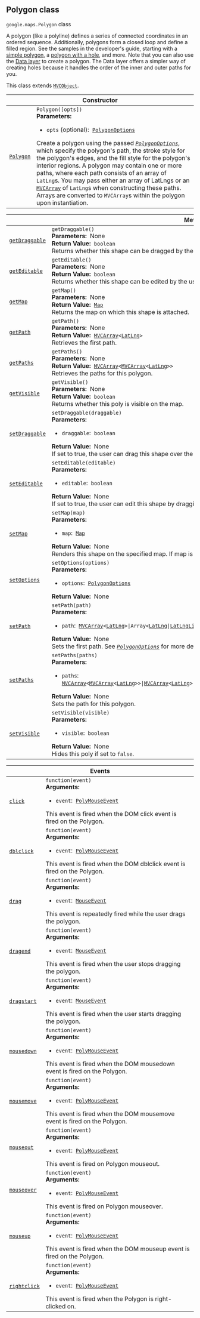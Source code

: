 
<h2 id="Polygon">Polygon class</h2>
<p>
<code><span itemprop="path">google.maps</span>.<span itemprop="name">Polygon</span></code>
class
</p>
<p>A polygon (like a polyline) defines a series of connected coordinates in an ordered sequence. Additionally, polygons form a closed loop and define a filled region. See the samples in the developer's guide, starting with a <a href="https://developers.google.com/maps/documentation/javascript/examples/polygon-simple">simple polygon</a>, a <a href="https://developers.google.com/maps/documentation/javascript/examples/polygon-hole">polygon with a hole</a>, and more. Note that you can also use the <a href="#Data.Polygon">Data layer</a> to create a polygon. The Data layer offers a simpler way of creating holes because it handles the order of the inner and outer paths for you.</p>
<p>This class extends
<code><a href="MVCObject.md">MVCObject</a></code>.
</p>
<div class="devsite-table-wrapper"><table class="constructors responsive" summary="class Polygon - Constructor">
<thead>
<tr><th colspan="2" id="Polygon.constructor">Constructor</th>
</tr></thead>
<tbody>
<tr>
<td><code><a class="secret-link" href="#Polygon.constructor"><span>Polygon</span></a></code></td>
<td><div><code>Polygon([opts])</code></div>
<div class="desc"><strong>Parameters:</strong>&nbsp; <ul>
<li><code>opts</code> (optional):&nbsp; <code><a href="PolygonOptions.md">PolygonOptions</a></code></li>
</ul></div>
<div class="desc">Create a polygon using the passed <code><em><a href="PolygonOptions.md">PolygonOptions</a></em></code>, which specify the polygon's path, the stroke style for the polygon's edges, and the fill style for the polygon's interior regions. A polygon may contain one or more paths, where each path consists of an array of <code>LatLng</code>s. You may pass either an array of LatLngs or an <code><a href="#MVCArray">MVCArray</a></code> of <code>LatLng</code>s when constructing these paths. Arrays are converted to <code>MVCArray</code>s within the polygon upon instantiation.</div></td>
</tr>
</tbody>
</table></div>
<div class="devsite-table-wrapper"><table class="methods responsive" summary="class Polygon - Methods">
<thead>
<tr><th colspan="2">Methods</th>
</tr></thead>
<tbody>
<tr id="Polygon.getDraggable">
<td itemprop="property"><code><a class="secret-link" href="#Polygon.getDraggable"><span>getDraggable</span></a></code></td>
<td><div><code>getDraggable()</code></div>
<div class="desc"><strong>Parameters:</strong>&nbsp; None</div>
<div class="desc"><strong>Return Value:</strong>&nbsp; <code>boolean</code></div>
<div class="desc">Returns whether this shape can be dragged by the user.</div></td>
</tr>
<tr id="Polygon.getEditable">
<td itemprop="property"><code><a class="secret-link" href="#Polygon.getEditable"><span>getEditable</span></a></code></td>
<td><div><code>getEditable()</code></div>
<div class="desc"><strong>Parameters:</strong>&nbsp; None</div>
<div class="desc"><strong>Return Value:</strong>&nbsp; <code>boolean</code></div>
<div class="desc">Returns whether this shape can be edited by the user.</div></td>
</tr>
<tr id="Polygon.getMap">
<td itemprop="property"><code><a class="secret-link" href="#Polygon.getMap"><span>getMap</span></a></code></td>
<td><div><code>getMap()</code></div>
<div class="desc"><strong>Parameters:</strong>&nbsp; None</div>
<div class="desc"><strong>Return Value:</strong>&nbsp; <code><a href="Map.md">Map</a></code></div>
<div class="desc">Returns the map on which this shape is attached.</div></td>
</tr>
<tr id="Polygon.getPath">
<td itemprop="property"><code><a class="secret-link" href="#Polygon.getPath"><span>getPath</span></a></code></td>
<td><div><code>getPath()</code></div>
<div class="desc"><strong>Parameters:</strong>&nbsp; None</div>
<div class="desc"><strong>Return Value:</strong>&nbsp; <code><a href="MVCArray.md">MVCArray</a>&lt;<a href="LatLng.md">LatLng</a>&gt;</code></div>
<div class="desc">Retrieves the first path.</div></td>
</tr>
<tr id="Polygon.getPaths">
<td itemprop="property"><code><a class="secret-link" href="#Polygon.getPaths"><span>getPaths</span></a></code></td>
<td><div><code>getPaths()</code></div>
<div class="desc"><strong>Parameters:</strong>&nbsp; None</div>
<div class="desc"><strong>Return Value:</strong>&nbsp; <code><a href="MVCArray.md">MVCArray</a>&lt;<a href="MVCArray.md">MVCArray</a>&lt;<a href="LatLng.md">LatLng</a>&gt;&gt;</code></div>
<div class="desc">Retrieves the paths for this polygon.</div></td>
</tr>
<tr id="Polygon.getVisible">
<td itemprop="property"><code><a class="secret-link" href="#Polygon.getVisible"><span>getVisible</span></a></code></td>
<td><div><code>getVisible()</code></div>
<div class="desc"><strong>Parameters:</strong>&nbsp; None</div>
<div class="desc"><strong>Return Value:</strong>&nbsp; <code>boolean</code></div>
<div class="desc">Returns whether this poly is visible on the map.</div></td>
</tr>
<tr id="Polygon.setDraggable">
<td itemprop="property"><code><a class="secret-link" href="#Polygon.setDraggable"><span>setDraggable</span></a></code></td>
<td><div><code>setDraggable(draggable)</code></div>
<div class="desc"><strong>Parameters:</strong>&nbsp; <ul>
<li><code>draggable</code>:&nbsp; <code>boolean</code></li>
</ul></div>
<div class="desc"><strong>Return Value:</strong>&nbsp; None</div>
<div class="desc">If set to true, the user can drag this shape over the map. The <code>geodesic</code> property defines the mode of dragging.</div></td>
</tr>
<tr id="Polygon.setEditable">
<td itemprop="property"><code><a class="secret-link" href="#Polygon.setEditable"><span>setEditable</span></a></code></td>
<td><div><code>setEditable(editable)</code></div>
<div class="desc"><strong>Parameters:</strong>&nbsp; <ul>
<li><code>editable</code>:&nbsp; <code>boolean</code></li>
</ul></div>
<div class="desc"><strong>Return Value:</strong>&nbsp; None</div>
<div class="desc">If set to true, the user can edit this shape by dragging the control points shown at the vertices and on each segment.</div></td>
</tr>
<tr id="Polygon.setMap">
<td itemprop="property"><code><a class="secret-link" href="#Polygon.setMap"><span>setMap</span></a></code></td>
<td><div><code>setMap(map)</code></div>
<div class="desc"><strong>Parameters:</strong>&nbsp; <ul>
<li><code>map</code>:&nbsp; <code><a href="Map.md">Map</a></code></li>
</ul></div>
<div class="desc"><strong>Return Value:</strong>&nbsp; None</div>
<div class="desc">Renders this shape on the specified map. If map is set to null, the shape will be removed.</div></td>
</tr>
<tr id="Polygon.setOptions">
<td itemprop="property"><code><a class="secret-link" href="#Polygon.setOptions"><span>setOptions</span></a></code></td>
<td><div><code>setOptions(options)</code></div>
<div class="desc"><strong>Parameters:</strong>&nbsp; <ul>
<li><code>options</code>:&nbsp; <code><a href="PolygonOptions.md">PolygonOptions</a></code></li>
</ul></div>
<div class="desc"><strong>Return Value:</strong>&nbsp; None</div>
<div class="desc"></div></td>
</tr>
<tr id="Polygon.setPath">
<td itemprop="property"><code><a class="secret-link" href="#Polygon.setPath"><span>setPath</span></a></code></td>
<td><div><code>setPath(path)</code></div>
<div class="desc"><strong>Parameters:</strong>&nbsp; <ul>
<li><code>path</code>:&nbsp; <code><a href="MVCArray.md">MVCArray</a>&lt;<a href="LatLng.md">LatLng</a>&gt;|Array&lt;<a href="LatLng.md">LatLng</a>|<a href="LatLngLiteral.md">LatLngLiteral</a>&gt;</code></li>
</ul></div>
<div class="desc"><strong>Return Value:</strong>&nbsp; None</div>
<div class="desc">Sets the first path. See <em><code><a href="PolygonOptions.md">PolygonOptions</a></code></em> for more details.</div></td>
</tr>
<tr id="Polygon.setPaths">
<td itemprop="property"><code><a class="secret-link" href="#Polygon.setPaths"><span>setPaths</span></a></code></td>
<td><div><code>setPaths(paths)</code></div>
<div class="desc"><strong>Parameters:</strong>&nbsp; <ul>
<li><code>paths</code>:&nbsp; <code><a href="MVCArray.md">MVCArray</a>&lt;<a href="MVCArray.md">MVCArray</a>&lt;<a href="LatLng.md">LatLng</a>&gt;&gt;|<a href="MVCArray.md">MVCArray</a>&lt;<a href="LatLng.md">LatLng</a>&gt;|Array&lt;Array&lt;<a href="LatLng.md">LatLng</a>|<a href="LatLngLiteral.md">LatLngLiteral</a>&gt;&gt;|Array&lt;<a href="LatLng.md">LatLng</a>|<a href="LatLngLiteral.md">LatLngLiteral</a>&gt;</code></li>
</ul></div>
<div class="desc"><strong>Return Value:</strong>&nbsp; None</div>
<div class="desc">Sets the path for this polygon.</div></td>
</tr>
<tr id="Polygon.setVisible">
<td itemprop="property"><code><a class="secret-link" href="#Polygon.setVisible"><span>setVisible</span></a></code></td>
<td><div><code>setVisible(visible)</code></div>
<div class="desc"><strong>Parameters:</strong>&nbsp; <ul>
<li><code>visible</code>:&nbsp; <code>boolean</code></li>
</ul></div>
<div class="desc"><strong>Return Value:</strong>&nbsp; None</div>
<div class="desc">Hides this poly if set to <code>false</code>.</div></td>
</tr>
</tbody>
</table></div>
<div class="devsite-table-wrapper"><table class="details responsive" summary="class Polygon - Events">
<thead>
<tr><th colspan="2">Events</th>
</tr></thead>
<tbody>
<tr id="Polygon.click">
<td itemprop="property"><code><a class="secret-link" href="#Polygon.click"><span>click</span></a></code></td>
<td><div><code>function(event)</code></div>
<div class="desc"><strong>Arguments:</strong>&nbsp; <ul>
<li><code>event</code>:&nbsp; <code><a href="PolyMouseEvent.md">PolyMouseEvent</a></code></li>
</ul></div>
<div class="desc">This event is fired when the DOM click event is fired on the Polygon.</div></td>
</tr>
<tr id="Polygon.dblclick">
<td itemprop="property"><code><a class="secret-link" href="#Polygon.dblclick"><span>dblclick</span></a></code></td>
<td><div><code>function(event)</code></div>
<div class="desc"><strong>Arguments:</strong>&nbsp; <ul>
<li><code>event</code>:&nbsp; <code><a href="PolyMouseEvent.md">PolyMouseEvent</a></code></li>
</ul></div>
<div class="desc">This event is fired when the DOM dblclick event is fired on the Polygon.</div></td>
</tr>
<tr id="Polygon.drag">
<td itemprop="property"><code><a class="secret-link" href="#Polygon.drag"><span>drag</span></a></code></td>
<td><div><code>function(event)</code></div>
<div class="desc"><strong>Arguments:</strong>&nbsp; <ul>
<li><code>event</code>:&nbsp; <code><a href="MouseEvent.md">MouseEvent</a></code></li>
</ul></div>
<div class="desc">This event is repeatedly fired while the user drags the polygon.</div></td>
</tr>
<tr id="Polygon.dragend">
<td itemprop="property"><code><a class="secret-link" href="#Polygon.dragend"><span>dragend</span></a></code></td>
<td><div><code>function(event)</code></div>
<div class="desc"><strong>Arguments:</strong>&nbsp; <ul>
<li><code>event</code>:&nbsp; <code><a href="MouseEvent.md">MouseEvent</a></code></li>
</ul></div>
<div class="desc">This event is fired when the user stops dragging the polygon.</div></td>
</tr>
<tr id="Polygon.dragstart">
<td itemprop="property"><code><a class="secret-link" href="#Polygon.dragstart"><span>dragstart</span></a></code></td>
<td><div><code>function(event)</code></div>
<div class="desc"><strong>Arguments:</strong>&nbsp; <ul>
<li><code>event</code>:&nbsp; <code><a href="MouseEvent.md">MouseEvent</a></code></li>
</ul></div>
<div class="desc">This event is fired when the user starts dragging the polygon.</div></td>
</tr>
<tr id="Polygon.mousedown">
<td itemprop="property"><code><a class="secret-link" href="#Polygon.mousedown"><span>mousedown</span></a></code></td>
<td><div><code>function(event)</code></div>
<div class="desc"><strong>Arguments:</strong>&nbsp; <ul>
<li><code>event</code>:&nbsp; <code><a href="PolyMouseEvent.md">PolyMouseEvent</a></code></li>
</ul></div>
<div class="desc">This event is fired when the DOM mousedown event is fired on the Polygon.</div></td>
</tr>
<tr id="Polygon.mousemove">
<td itemprop="property"><code><a class="secret-link" href="#Polygon.mousemove"><span>mousemove</span></a></code></td>
<td><div><code>function(event)</code></div>
<div class="desc"><strong>Arguments:</strong>&nbsp; <ul>
<li><code>event</code>:&nbsp; <code><a href="PolyMouseEvent.md">PolyMouseEvent</a></code></li>
</ul></div>
<div class="desc">This event is fired when the DOM mousemove event is fired on the Polygon.</div></td>
</tr>
<tr id="Polygon.mouseout">
<td itemprop="property"><code><a class="secret-link" href="#Polygon.mouseout"><span>mouseout</span></a></code></td>
<td><div><code>function(event)</code></div>
<div class="desc"><strong>Arguments:</strong>&nbsp; <ul>
<li><code>event</code>:&nbsp; <code><a href="PolyMouseEvent.md">PolyMouseEvent</a></code></li>
</ul></div>
<div class="desc">This event is fired on Polygon mouseout.</div></td>
</tr>
<tr id="Polygon.mouseover">
<td itemprop="property"><code><a class="secret-link" href="#Polygon.mouseover"><span>mouseover</span></a></code></td>
<td><div><code>function(event)</code></div>
<div class="desc"><strong>Arguments:</strong>&nbsp; <ul>
<li><code>event</code>:&nbsp; <code><a href="PolyMouseEvent.md">PolyMouseEvent</a></code></li>
</ul></div>
<div class="desc">This event is fired on Polygon mouseover.</div></td>
</tr>
<tr id="Polygon.mouseup">
<td itemprop="property"><code><a class="secret-link" href="#Polygon.mouseup"><span>mouseup</span></a></code></td>
<td><div><code>function(event)</code></div>
<div class="desc"><strong>Arguments:</strong>&nbsp; <ul>
<li><code>event</code>:&nbsp; <code><a href="PolyMouseEvent.md">PolyMouseEvent</a></code></li>
</ul></div>
<div class="desc">This event is fired when the DOM mouseup event is fired on the Polygon.</div></td>
</tr>
<tr id="Polygon.rightclick">
<td itemprop="property"><code><a class="secret-link" href="#Polygon.rightclick"><span>rightclick</span></a></code></td>
<td><div><code>function(event)</code></div>
<div class="desc"><strong>Arguments:</strong>&nbsp; <ul>
<li><code>event</code>:&nbsp; <code><a href="PolyMouseEvent.md">PolyMouseEvent</a></code></li>
</ul></div>
<div class="desc">This event is fired when the Polygon is right-clicked on.</div></td>
</tr>
</tbody>
</table></div>
